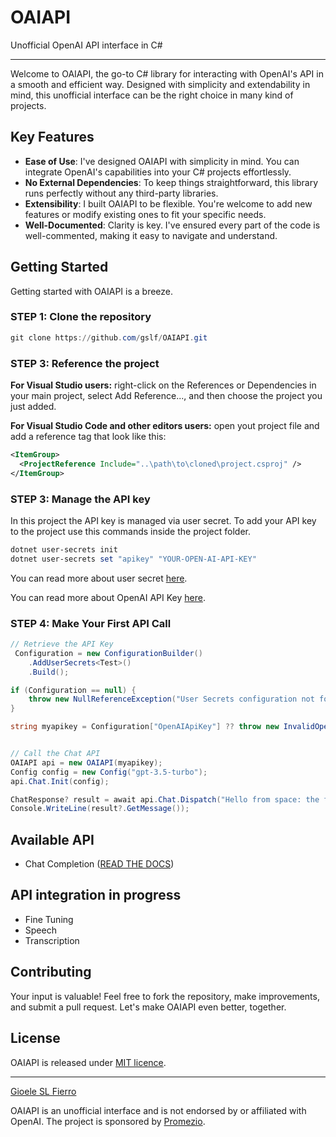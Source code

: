 # OAIAPI
Unofficial OpenAI API interface in C# 

---

Welcome to OAIAPI, the go-to C# library for interacting with OpenAI's API in a smooth and efficient way. Designed with simplicity and extendability in mind, this unofficial interface can be the right choice in many kind of projects.

## Key Features
- **Ease of Use**: I've designed OAIAPI with simplicity in mind. You can integrate OpenAI's capabilities into your C# projects effortlessly.
- **No External Dependencies**: To keep things straightforward, this library runs perfectly without any third-party libraries.
- **Extensibility**: I built OAIAPI to be flexible. You're welcome to add new features or modify existing ones to fit your specific needs.
- **Well-Documented**: Clarity is key. I've ensured every part of the code is well-commented, making it easy to navigate and understand.


## Getting Started
Getting started with OAIAPI is a breeze.

### STEP 1: Clone the repository
```powershell
git clone https://github.com/gslf/OAIAPI.git
```

### STEP 3: Reference the project
**For Visual Studio users:** right-click on the References or Dependencies in your main project, select Add Reference..., and then choose the project you just added.

**For Visual Studio Code and other editors users:** open yout project file and add a reference tag that look like this:
```xml
<ItemGroup>
  <ProjectReference Include="..\path\to\cloned\project.csproj" />
</ItemGroup>
```

### STEP 3: Manage the API key
In this project the API key is managed via user secret.
To add your API key to the project use this commands inside the project folder.

```powershell
dotnet user-secrets init
dotnet user-secrets set "apikey" "YOUR-OPEN-AI-API-KEY"
```

You can read more about user secret [here](https://learn.microsoft.com/en-us/aspnet/core/security/app-secrets?view=aspnetcore-8.0&tabs=windows).

You can read more about OpenAI API Key [here](https://help.openai.com/en/articles/4936850-where-do-i-find-my-api-key).

### STEP 4: Make Your First API Call
```csharp
// Retrieve the API Key
 Configuration = new ConfigurationBuilder()
    .AddUserSecrets<Test>()
    .Build();

if (Configuration == null) {
    throw new NullReferenceException("User Secrets configuration not found."); 
}

string myapikey = Configuration["OpenAIApiKey"] ?? throw new InvalidOperationException("API Key not found");


// Call the Chat API
OAIAPI api = new OAIAPI(myapikey);
Config config = new Config("gpt-3.5-turbo");
api.Chat.Init(config);

ChatResponse? result = await api.Chat.Dispatch("Hello from space: the final frontier.");
Console.WriteLine(result?.GetMessage());
```

## Available API
- Chat Completion ([READ THE DOCS](Docs/Chat.md))

## API integration in progress
- Fine Tuning
- Speech
- Transcription


## Contributing
Your input is valuable! Feel free to fork the repository, make improvements, and submit a pull request. Let's make OAIAPI even better, together.

## License
OAIAPI is released under [MIT licence](LICENSE).

---

[Gioele SL Fierro](https://gslf.it)

OAIAPI is an unofficial interface and is not endorsed by or affiliated with OpenAI. The project is sponsored by [Promezio](https://promezio.it).
